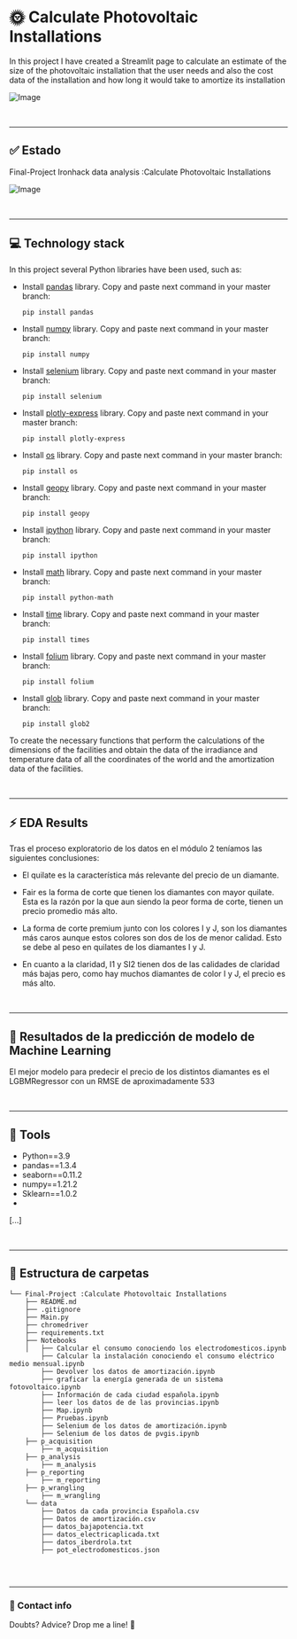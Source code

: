 # :sun_with_face: **Calculate Photovoltaic Installations** 
In this project I have created a Streamlit page to calculate an estimate of the size of the photovoltaic installation that the user needs and also the cost data of the installation and how long it would take to amortize its installation

![Image](https://actoresproductivos.com/wp-content/uploads/2020/12/fotovoltaica.jpg)

&nbsp;

---

## :white_check_mark: **Estado**
Final-Project Ironhack data analysis :Calculate Photovoltaic Installations

![Image](https://pbs.twimg.com/media/E2uLK3JWEAghVDX.jpg)

&nbsp;

---

## :computer: **Technology stack**
In this project several Python libraries have been used, such as:

- Install [pandas](https://pandas.pydata.org/docs/user_guide/index.html) library. Copy and paste next command in your master branch:
    ```
    pip install pandas
    ```
- Install [numpy](https://numpy.org/doc/) library. Copy and paste next command in your master branch:
    ```
    pip install numpy 
    ```
- Install [selenium](https://selenium-python.readthedocs.io/) library. Copy and paste next command in your master branch:
    ```
    pip install selenium
    ```
- Install [plotly-express](https://plotly.com/python-api-reference/plotly.express.html) library. Copy and paste next command in your master branch:
    ```
    pip install plotly-express
    ```
- Install [os](https://docs.python.org/3/library/os.html) library. Copy and paste next command in your master branch:
    ```
    pip install os
    ```
- Install [geopy](https://geopy.readthedocs.io/en/stable/) library. Copy and paste next command in your master branch:
    ```
    pip install geopy
    ```
- Install [ipython](https://ipython.org/documentation.html) library. Copy and paste next command in your master branch:
    ```
    pip install ipython
    ```
- Install [math](https://docs.python.org/3/library/math.html) library. Copy and paste next command in your master branch:
    ```
    pip install python-math
    ```
- Install [time](https://docs.python.org/3/library/time.html) library. Copy and paste next command in your master branch:
    ```
    pip install times
    ```
- Install [folium](https://python-visualization.github.io/folium/) library. Copy and paste next command in your master branch:
    ```
    pip install folium
    ```
- Install [glob](https://docs.python.org/3/library/glob.html) library. Copy and paste next command in your master branch:
    ```
    pip install glob2
    ```

To create the necessary functions that perform the calculations of the dimensions of the facilities and obtain the data of the irradiance and temperature data of all the coordinates of the world and the amortization data of the facilities.

&nbsp;

---



## :zap: **EDA Results**
Tras el proceso exploratorio de los datos en el módulo 2 teníamos las siguientes conclusiones:

- El quilate es la característica más relevante del precio de un diamante.

- Fair es la forma de corte que tienen los diamantes con mayor quilate. Esta es la razón por la que aun siendo la peor forma de corte, tienen un precio promedio más alto.

- La forma de corte premium junto con los colores I y J, son los diamantes más caros aunque estos colores son dos de los de menor calidad. Esto se debe al peso en quilates de los diamantes I y J.

- En cuanto a la claridad, I1 y SI2 tienen dos de las calidades de claridad más bajas pero, como hay muchos diamantes de color I y J, el precio es más alto.

&nbsp;

---

## :rocket: **Resultados de la predicción de modelo de Machine Learning**
El mejor modelo para predecir el precio de los distintos diamantes es el LGBMRegressor con un RMSE de aproximadamente 533

&nbsp;

---

## :wrench: Tools
- Python==3.9
- pandas==1.3.4
- seaborn==0.11.2
- numpy==1.21.2
- Sklearn==1.0.2
- 
[...]

&nbsp;

---

## :file_folder: Estructura de carpetas
```
└── Final-Project :Calculate Photovoltaic Installations
    ├── README.md
    ├── .gitignore
    ├── Main.py
    ├── chromedriver
    ├── requirements.txt
    ├── Notebooks
    │   ├── Calcular el consumo conociendo los electrodomesticos.ipynb
        ├── Calcular la instalación conociendo el consumo eléctrico medio mensual.ipynb
        ├── Devolver los datos de amortización.ipynb
        ├── graficar la energía generada de un sistema fotovoltaico.ipynb
        ├── Información de cada ciudad española.ipynb
        ├── leer los datos de de las provincias.ipynb
        ├── Map.ipynb
        ├── Pruebas.ipynb
        ├── Selenium de los datos de amortización.ipynb
        ├── Selenium de los datos de pvgis.ipynb
    ├── p_acquisition
        ├── m_acquisition
    ├── p_analysis
        ├── m_analysis
    ├── p_reporting
        ├── m_reporting
    ├── p_wrangling
        ├── m_wrangling
    └── data
        ├── Datos da cada provincia Española.csv
        ├── Datos de amortización.csv
        ├── datos_bajapotencia.txt
        ├── datos_electricaplicada.txt
        ├── datos_iberdrola.txt
        ├── pot_electrodomesticos.json
    
```   

&nbsp;

---

### :love_letter: Contact info
Doubts? Advice? Drop me a line! :hugs: